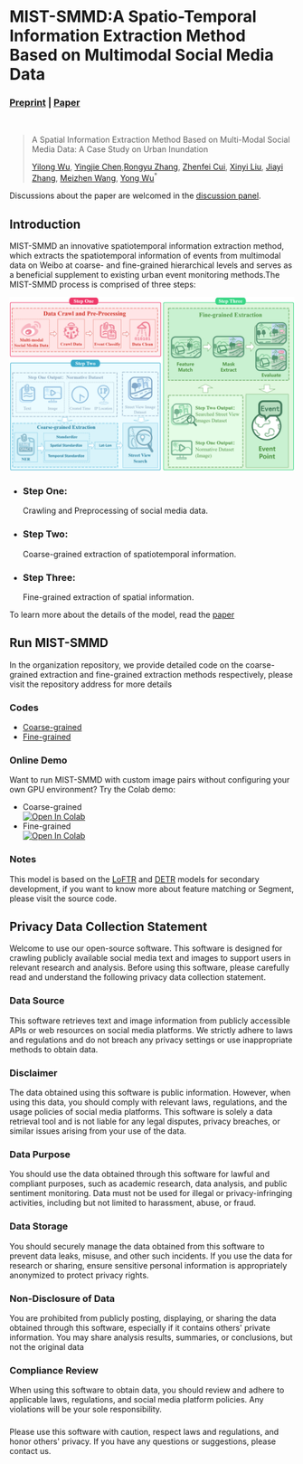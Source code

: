 # MIST-SMMD:A Spatio-Temporal Information Extraction Method Based on Multimodal Social Media Data
### [Preprint](https://www.preprints.org/manuscript/202305.1205/v2) | [Paper](https://www.mdpi.com/2220-9964/12/9/368)
<br/>

>A Spatial Information Extraction Method Based on Multi-Modal Social Media Data: A Case Study on Urban Inundation
>
>[Yilong Wu](https://github.com/uyoin),  [Yingjie Chen](https://github.com/FalleNSakura2002),[Rongyu Zhang](https://github.com/hz157), [Zhenfei Cui](http://geo.fjnu.edu.cn/main.htm), [Xinyi Liu](http://geo.fjnu.edu.cn/main.htm), [Jiayi Zhang](http://geo.fjnu.edu.cn/main.htm), [Meizhen Wang](http://dky.njnu.edu.cn/info/1213/3986.htm), [Yong Wu](http://geo.fjnu.edu.cn/3e/21/c4964a81441/page.htm)<sup>*</sup>  

Discussions about the paper are welcomed in the [discussion panel](https://github.com/discussions).

## Introduction

MIST-SMMD an innovative spatiotemporal information extraction method, which extracts the spatiotemporal information of events from multimodal data on Weibo at coarse- and fine-grained hierarchical levels and serves as a beneficial supplement to existing urban event monitoring methods.The MIST-SMMD process is comprised of three steps:

![Main Processes](https://raw.githubusercontent.com/MIST-SMMD/.github/refs/heads/main/profile/img/mainprocess.png)

- ### Step One:
  Crawling and Preprocessing of social media data.
- ### Step Two:
  Coarse-grained extraction of spatiotemporal information.
- ### Step Three:
  Fine-grained extraction of spatial information.

To learn more about the details of the model, read the [paper](https://www.mdpi.com/journal/ijgi)

## Run MIST-SMMD

In the organization repository, we provide detailed code on the coarse-grained extraction and fine-grained extraction methods respectively, please visit the repository address for more details

### Codes
- [Coarse-grained](https://github.com/MIST-SMMD/Coarse-grained)
- [Fine-grained](https://github.com/MIST-SMMD/Fine-grained)

### Online Demo
Want to run MIST-SMMD with custom image pairs without configuring your own GPU environment? Try the Colab demo:
- Coarse-grained  
[![Open In Colab](https://colab.research.google.com/assets/colab-badge.svg)](https://colab.research.google.com/drive/1KQjqZSgTuCoWj6k4e2gpgLt1XBp37EXj?usp=sharing)
- Fine-grained  
[![Open In Colab](https://colab.research.google.com/assets/colab-badge.svg)](https://colab.research.google.com/drive/1BO1gBlShIJn0E0LILbBlghXcaQ85N5XQ?usp=sharing)

### Notes
This model is based on the [LoFTR](https://github.com/zju3dv/LoFTR) and [DETR](https://github.com/facebookresearch/detr) models for secondary development, if you want to know more about feature matching or Segment, please visit the source code.

## Privacy Data Collection Statement
Welcome to use our open-source software. This software is designed for crawling publicly available social media text and images to support users in relevant research and analysis. Before using this software, please carefully read and understand the following privacy data collection statement.
### Data Source
This software retrieves text and image information from publicly accessible APIs or web resources on social media platforms. We strictly adhere to laws and regulations and do not breach any privacy settings or use inappropriate methods to obtain data.
### Disclaimer
The data obtained using this software is public information. However, when using this data, you should comply with relevant laws, regulations, and the usage policies of social media platforms. This software is solely a data retrieval tool and is not liable for any legal disputes, privacy breaches, or similar issues arising from your use of the data.
### Data Purpose
You should use the data obtained through this software for lawful and compliant purposes, such as academic research, data analysis, and public sentiment monitoring. Data must not be used for illegal or privacy-infringing activities, including but not limited to harassment, abuse, or fraud.
### Data Storage
You should securely manage the data obtained from this software to prevent data leaks, misuse, and other such incidents. If you use the data for research or sharing, ensure sensitive personal information is appropriately anonymized to protect privacy rights.
### Non-Disclosure of Data
You are prohibited from publicly posting, displaying, or sharing the data obtained through this software, especially if it contains others' private information. You may share analysis results, summaries, or conclusions, but not the original data
### Compliance Review
When using this software to obtain data, you should review and adhere to applicable laws, regulations, and social media platform policies. Any violations will be your sole responsibility.      
### 
Please use this software with caution, respect laws and regulations, and honor others' privacy. If you have any questions or suggestions, please contact us.

